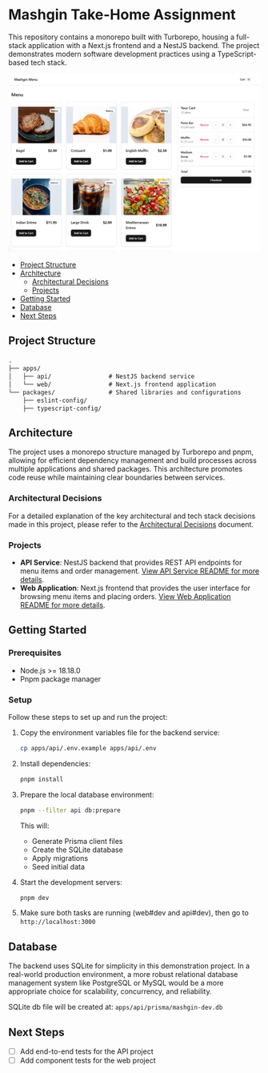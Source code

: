 # Mashgin Take-Home Assignment



This repository contains a monorepo built with Turborepo, housing a full-stack application with a Next.js frontend and a NestJS backend. The project demonstrates modern software development practices using a TypeScript-based tech stack.

![Mashgin Menu Interface](./resources/mashgin-menu.png)



- [Project Structure](#project-structure)
- [Architecture](#architecture)
  - [Architectural Decisions](#architectural-decisions)
  - [Projects](#projects)
- [Getting Started](#getting-started)
- [Database](#database)
- [Next Steps](#next-steps)


## Project Structure

```
.
├── apps/                   
│   ├── api/                # NestJS backend service
│   └── web/                # Next.js frontend application
└── packages/               # Shared libraries and configurations
    ├── eslint-config/      
    ├── typescript-config/  
```

## Architecture

[//]: # "Insert architecture diagram here"

The project uses a monorepo structure managed by Turborepo and pnpm, allowing for efficient dependency management and build processes across multiple applications and shared packages. This architecture promotes code reuse while maintaining clear boundaries between services.

### Architectural Decisions

For a detailed explanation of the key architectural and tech stack decisions made in this project, please refer to the [Architectural Decisions](./ARCHITECTURAL_DECISIONS.md) document.

### Projects

- **API Service**: NestJS backend that provides REST API endpoints for menu items and order management. [View API Service README for more details](./apps/api/README.md).
- **Web Application**: Next.js frontend that provides the user interface for browsing menu items and placing orders. [View Web Application README for more details](./apps/web/README.md).



## Getting Started

### Prerequisites

- Node.js >= 18.18.0
- Pnpm package manager

### Setup

Follow these steps to set up and run the project:

1. Copy the environment variables file for the backend service:
   ```bash
   cp apps/api/.env.example apps/api/.env
   ```
2. Install dependencies:
   ```bash
   pnpm install
   ```
3. Prepare the local database environment:
   ```bash
   pnpm --filter api db:prepare
   ```
   This will:
   - Generate Prisma client files
   - Create the SQLite database
   - Apply migrations
   - Seed initial data

4. Start the development servers:
   ```bash
   pnpm dev
   ```
5. Make sure both tasks are running (web#dev and api#dev), then go to `http://localhost:3000`

## Database

The backend uses SQLite for simplicity in this demonstration project. In a real-world production environment, a more robust relational database management system like PostgreSQL or MySQL would be a more appropriate choice for scalability, concurrency, and reliability.

SQLite db file will be created at: `apps/api/prisma/mashgin-dev.db`

## Next Steps

- [ ] Add end-to-end tests for the API project
- [ ] Add component tests for the web project
